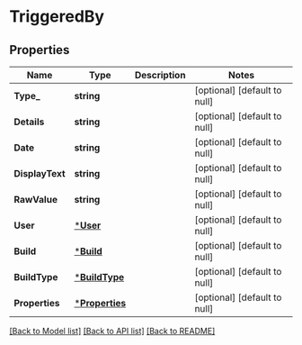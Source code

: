 # TriggeredBy

## Properties
Name | Type | Description | Notes
------------ | ------------- | ------------- | -------------
**Type_** | **string** |  | [optional] [default to null]
**Details** | **string** |  | [optional] [default to null]
**Date** | **string** |  | [optional] [default to null]
**DisplayText** | **string** |  | [optional] [default to null]
**RawValue** | **string** |  | [optional] [default to null]
**User** | [***User**](user.md) |  | [optional] [default to null]
**Build** | [***Build**](build.md) |  | [optional] [default to null]
**BuildType** | [***BuildType**](buildType.md) |  | [optional] [default to null]
**Properties** | [***Properties**](properties.md) |  | [optional] [default to null]

[[Back to Model list]](../README.md#documentation-for-models) [[Back to API list]](../README.md#documentation-for-api-endpoints) [[Back to README]](../README.md)


